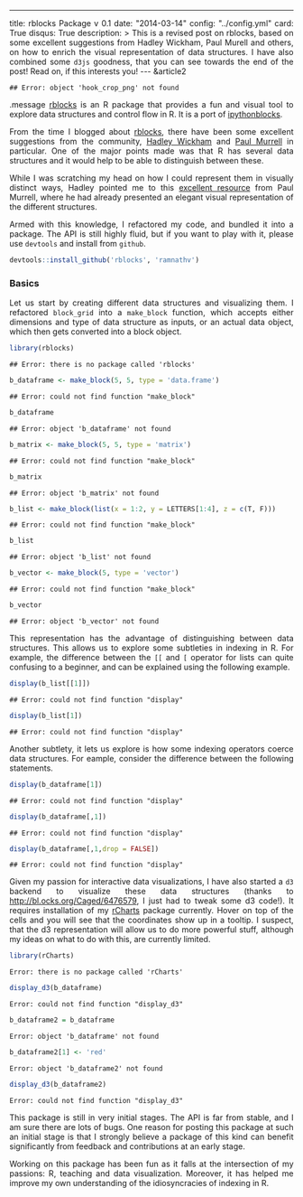---
title: rblocks Package v 0.1
date: "2014-03-14"
config: "../config.yml"
card: True
disqus: True
description: >
  This is a revised post on rblocks, based on some excellent suggestions from Hadley Wickham, Paul Murell and others, on how to enrich the visual representation of data structures. I have also combined some `d3js` goodness, that you can see towards the end of the post! Read on, if this interests you!
--- &article2


```
## Error: object 'hook_crop_png' not found
```

.message [rblocks](http://github.com/ramnathv/rblocks) is an R package that provides a fun and visual tool to explore data structures and control flow in R. It is a port of [ipythonblocks](http://ipythonblocks.org). 

From the time I blogged about [rblocks](../rblocks), there have been some excellent suggestions from the community, [Hadley Wickham](http://had.co.nz) and [Paul Murrell](https://www.stat.auckland.ac.nz/~paul/) in particular. One of the major points made was that R has several data structures and it would help to be able to distinguish between these. 

While I was scratching my head on how I could represent them in visually distinct ways, Hadley pointed me to this [excellent resource](https://www.stat.auckland.ac.nz/~paul/ItDT/HTML/node64.html#SECTION001340200000000000000) from Paul Murrell, where he had already presented an elegant visual representation of the different structures.

Armed with this knowledge, I refactored my code, and bundled it into a package. The API is still highly fluid, but if you want to play with it, please use `devtools` and install from `github`.

```r
devtools::install_github('rblocks', 'ramnathv')
```

### Basics

Let us start by creating different data structures and visualizing them. I refactored `block_grid` into a `make_block` function, which accepts either dimensions and type of data structure as inputs, or an actual data object, which then gets converted into a block object.


```r
library(rblocks)
```

```
## Error: there is no package called 'rblocks'
```

```r
b_dataframe <- make_block(5, 5, type = 'data.frame')
```

```
## Error: could not find function "make_block"
```

```r
b_dataframe
```

```
## Error: object 'b_dataframe' not found
```

```r
b_matrix <- make_block(5, 5, type = 'matrix')
```

```
## Error: could not find function "make_block"
```

```r
b_matrix
```

```
## Error: object 'b_matrix' not found
```

```r
b_list <- make_block(list(x = 1:2, y = LETTERS[1:4], z = c(T, F)))
```

```
## Error: could not find function "make_block"
```

```r
b_list
```

```
## Error: object 'b_list' not found
```

```r
b_vector <- make_block(5, type = 'vector')
```

```
## Error: could not find function "make_block"
```

```r
b_vector
```

```
## Error: object 'b_vector' not found
```

This representation has the advantage of distinguishing between data structures. This allows us to explore some subtleties in indexing in R. For example, the difference between the `[[` and `[` operator for lists can quite confusing to a beginner, and can be explained using the following example.


```r
display(b_list[[1]])
```

```
## Error: could not find function "display"
```

```r
display(b_list[1])
```

```
## Error: could not find function "display"
```

Another subtlety, it lets us explore is how some indexing operators coerce data structures. For eample, consider the difference between the following statements.


```r
display(b_dataframe[1])
```

```
## Error: could not find function "display"
```

```r
display(b_dataframe[,1])
```

```
## Error: could not find function "display"
```

```r
display(b_dataframe[,1,drop = FALSE])
```

```
## Error: could not find function "display"
```

Given my passion for interactive data visualizations, I have also started a `d3` backend to visualize these data structures (thanks to http://bl.ocks.org/Caged/6476579, I just had to tweak some d3 code!). It requires installation of my [rCharts](http://rcharts.io) package currently. Hover on top of the cells and you will see that the coordinates show up in a tooltip. I suspect, that the d3 representation will allow us to do more powerful stuff, although my ideas on what to do with this, are currently limited.


```r
library(rCharts)
```

```
Error: there is no package called 'rCharts'
```

```r
display_d3(b_dataframe)
```

```
Error: could not find function "display_d3"
```


```r
b_dataframe2 = b_dataframe
```

```
Error: object 'b_dataframe' not found
```

```r
b_dataframe2[1] <- 'red'
```

```
Error: object 'b_dataframe2' not found
```

```r
display_d3(b_dataframe2)
```

```
Error: could not find function "display_d3"
```


This package is still in very initial stages. The API is far from stable, and I am sure there are lots of bugs. One reason for posting this package at such an initial stage is that I strongly believe a package of this kind can benefit significantly from feedback and contributions at an early stage.

Working on this package has been fun as it falls at the intersection of my passions: R, teaching and data visualization. Moreover, it has helped me improve my own understanding of the idiosyncracies of indexing in R.



<style>
 p{text-align: justify;}
 iframe.rChart{height: 220px;}
</style>

